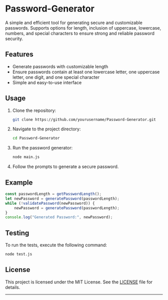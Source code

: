 # Password-Generator

A simple and efficient tool for generating secure and customizable passwords. Supports options for length, inclusion of uppercase, lowercase, numbers, and special characters to ensure strong and reliable password security.

## Features

- Generate passwords with customizable length
- Ensure passwords contain at least one lowercase letter, one uppercase letter, one digit, and one special character
- Simple and easy-to-use interface

## Usage

1. Clone the repository:
    ```sh
    git clone https://github.com/yourusername/Password-Generator.git
    ```

2. Navigate to the project directory:
    ```sh
    cd Password-Generator
    ```

2. Run the password generator:
    ```sh
    node main.js
    ```

3. Follow the prompts to generate a secure password.

## Example

```javascript
const passwordLength = getPasswordLength();
let newPassword = generatePassword(passwordLength);
while (!validatePassword(newPassword)) {
    newPassword = generatePassword(passwordLength);
}
console.log("Generated Password:", newPassword);
```

## Testing

To run the tests, execute the following command:
```sh
node test.js
```

## License

This project is licensed under the MIT License. See the [LICENSE](LICENSE) file for details.

---